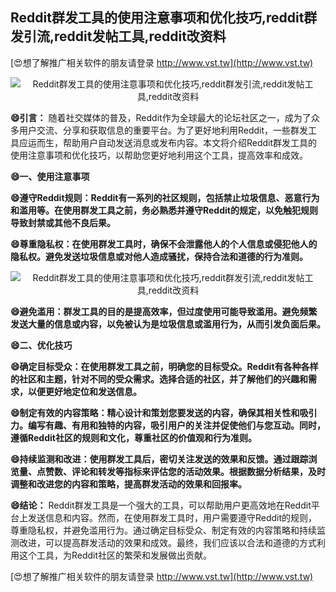 ## **Reddit群发工具的使用注意事项和优化技巧,reddit群发引流,reddit发帖工具,reddit改资料**

[😍想了解推广相关软件的朋友请登录 http://www.vst.tw](http://www.vst.tw)

 <center><img src="https://vst.tw/MP4/tuiguang/png/1.png" alt="Reddit群发工具的使用注意事项和优化技巧,reddit群发引流,reddit发帖工具,reddit改资料"></center>

**😄引言：**
随着社交媒体的普及，Reddit作为全球最大的论坛社区之一，成为了众多用户交流、分享和获取信息的重要平台。为了更好地利用Reddit，一些群发工具应运而生，帮助用户自动发送消息或发布内容。本文将介绍Reddit群发工具的使用注意事项和优化技巧，以帮助您更好地利用这个工具，提高效率和成效。

**😄一、使用注意事项**

**😄遵守Reddit规则：Reddit有一系列的社区规则，包括禁止垃圾信息、恶意行为和滥用等。在使用群发工具之前，务必熟悉并遵守Reddit的规定，以免触犯规则导致封禁或其他不良后果。**

**😄尊重隐私权：在使用群发工具时，确保不会泄露他人的个人信息或侵犯他人的隐私权。避免发送垃圾信息或对他人造成骚扰，保持合法和道德的行为准则。**

 <center><img src="https://vst.tw/MP4/tuiguang/png/6.png" alt="Reddit群发工具的使用注意事项和优化技巧,reddit群发引流,reddit发帖工具,reddit改资料"></center>

**😄避免滥用：群发工具的目的是提高效率，但过度使用可能导致滥用。避免频繁发送大量的信息或内容，以免被认为是垃圾信息或滥用行为，从而引发负面后果。**

**😄二、优化技巧**

**😄确定目标受众：在使用群发工具之前，明确您的目标受众。Reddit有各种各样的社区和主题，针对不同的受众需求。选择合适的社区，并了解他们的兴趣和需求，以便更好地定位和发送信息。**

**😄制定有效的内容策略：精心设计和策划您要发送的内容，确保其相关性和吸引力。编写有趣、有用和独特的内容，吸引用户的关注并促使他们与您互动。同时，遵循Reddit社区的规则和文化，尊重社区的价值观和行为准则。**

**😄持续监测和改进：使用群发工具后，密切关注发送的效果和反馈。通过跟踪浏览量、点赞数、评论和转发等指标来评估您的活动效果。根据数据分析结果，及时调整和改进您的内容和策略，提高群发活动的效果和回报率。**

**😄结论：**
Reddit群发工具是一个强大的工具，可以帮助用户更高效地在Reddit平台上发送信息和内容。然而，在使用群发工具时，用户需要遵守Reddit的规则，尊重隐私权，并避免滥用行为。通过确定目标受众、制定有效的内容策略和持续监测改进，可以提高群发活动的效果和成效。最终，我们应该以合法和道德的方式利用这个工具，为Reddit社区的繁荣和发展做出贡献。

[😍想了解推广相关软件的朋友请登录 http://www.vst.tw](http://www.vst.tw)



